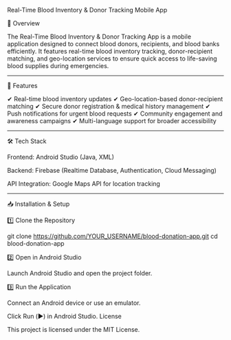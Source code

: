 Real-Time Blood Inventory & Donor Tracking Mobile App

📌 Overview

The Real-Time Blood Inventory & Donor Tracking App is a mobile application designed to connect blood donors, recipients, and blood banks efficiently. It features real-time blood inventory tracking, donor-recipient matching, and geo-location services to ensure quick access to life-saving blood supplies during emergencies.


---

🚀 Features

✔ Real-time blood inventory updates
✔ Geo-location-based donor-recipient matching
✔ Secure donor registration & medical history management
✔ Push notifications for urgent blood requests
✔ Community engagement and awareness campaigns
✔ Multi-language support for broader accessibility


---

🛠 Tech Stack

Frontend: Android Studio (Java, XML)

Backend: Firebase (Realtime Database, Authentication, Cloud Messaging)

API Integration: Google Maps API for location tracking



---

📥 Installation & Setup

1️⃣ Clone the Repository

git clone https://github.com/YOUR_USERNAME/blood-donation-app.git
cd blood-donation-app

2️⃣ Open in Android Studio

Launch Android Studio and open the project folder.


3️⃣ Run the Application

Connect an Android device or use an emulator.

Click Run (▶️) in Android Studio.
License

This project is licensed under the MIT License.
